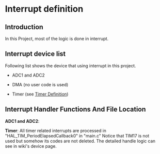 # Interrupt definition

## Introduction
In this Project, most of the logic is done in interrupt.

## Interrupt device list
Following list shows the device that using interrupt in this project.

- ADC1 and ADC2

- DMA (no user code is used)

- Timer (see [Timer Definition](timer_definition.md))

## Interrupt Handler Functions And File Location

**ADC1 and ADC2**:


**Timer**:
All timer related interrupts are processed in "HAL_TIM_PeriodElapsedCallback0" in "main.c"
Notice that TIM17 is not used but somehow its codes are not deleted.
The detailed handle logic can see in wiki's device page.